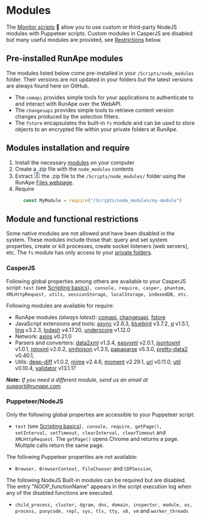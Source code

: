 

  **Modules**
==================================================

The [Monitor scripts](https://runape.com/Support/Help?page=monitor_script) :blue_book: allow you to use custom or third-party NodeJS modules with Puppeteer scripts. Custom modules in CasperJS are disabled but many useful modules are provided, see [Restrictions](https://github.com/RunApe/MonitorScripts/tree/master/node_modules#casperjs) below.


## Pre-installed RunApe modules

The modules listed below come pre-installed in your `/Scripts/node_modules` folder. Their versions are not updated in your folders but the latest versions are always found here on GitHub.

* The `comapi` provides simple tools for your applications to authenticate to and interact with RunApe over the WebAPI. 
* The `changesapi` provides simple tools to retrieve content version changes produced by the selection filters.
* The `fstore` encapsulates the built-in `fs` module and can be used to store objects to an encrypted file within your private folders at RunApe.

## Modules installation and require

1. Install the necessary [modules](https://www.npmjs.com/browse/depended) on your computer 
2. Create a .zip file with the `node_modules` contents
3. Extract ![img](https://github.com/RunApe/MediaFiles/raw/master/Git/unzip_file.png) the .zip file to the `/Scripts/node_modules/` folder using the RunApe [Files webpage](https://runape.com/Support/Help?page=files).
4. Require
   ```javascript
      const MyModule = require("/Scripts/node_modules/my-module")
   ```

## Module and functional restrictions

Some native modules are not allowed and have been disabled in the system. These modules include those that: query and set system properties, create or kill processes, create socket listeners (web servers), etc. The `fs` module has only access to your [private folders](https://runape.com/Support/Help?page=files).

### CasperJS
Following global properties among others are available to your CasperJS script: `test` (see [Scripting basics](https://github.com/RunApe/MonitorScripts/blob/master/README.md#scripting-basics))`, console, require, casper, phantom, XMLHttpRequest, utils, sessionStorage, localStorage, indexedDB, etc.`

Following modules are available for require:

* RunApe modules *(always latest)*: [comapi](https://github.com/RunApe/MonitorScripts/tree/master/lib#comapijs),
[changesapi](https://github.com/RunApe/MonitorScripts/tree/master/lib#changejs),
[fstore](https://www.github.com/RunApe/MonitorScripts#fstore) <br>
* JavaScript extensions and tools: 
[async](https://www.npmjs.com/package/async) v2.6.3,
[bluebird](https://www.npmjs.com/package/bluebird) v3.7.2,
[q](https://www.npmjs.com/package/q) v1.5.1, [linq](https://www.npmjs.com/package/linq) v3.2.3, [lodash](https://www.npmjs.com/package/lodash) v4.17.20, [underscore](https://www.npmjs.com/package/underscore) v1.12.0
* Network: [axios](https://www.npmjs.com/package/axios) v0.21.0<br>
* Parsers and converters: 
[data2xml](https://www.npmjs.com/package/data2xml) v1.3.4, 
[easyxml](https://www.npmjs.com/package/easyxml) v2.0.1,
[jsontoxml](https://www.npmjs.com/package/jsontoxml) v1.0.1, 
[jstoxml](https://www.npmjs.com/package/jstoxml) v2.0.2, 
[xmltojson](https://www.npmjs.com/package/xmltojson) v1.3.5, 
[papaparse](https://www.npmjs.com/package/papaparse) v5.3.0, 
[pretty-data2](https://www.npmjs.com/package/pretty-data2) v0.40.1, 
* Utils: 
[deep-diff](https://www.npmjs.com/package/deep-diff) v1.0.2, 
[mime](https://www.npmjs.com/package/mime) v2.4.6, 
[moment](https://www.npmjs.com/package/moment) v2.29.1, 
[url](https://www.npmjs.com/package/url) v0.11.0, 
[util](https://www.npmjs.com/package/util) v0.10.4, 
[validator](https://www.npmjs.com/package/validator) v13.1.17

***Note:** If you need a different module, send us an email at support@runape.com.*

### Puppeteer/NodeJS
Only the following global properties are accessible to your Puppeteer script:
* `test` (see [Scripting basics](https://github.com/RunApe/MonitorScripts/blob/master/README.md#scripting-basics))`, console, require, getPage(), setInterval, setTimeout, clearInterval, clearTimeout` and `XMLHttpRequest`. The `getPage()` opens Chrome and returns a page. Multiple calls return the same page.

The following Puppeteer properties are not available: 
* `Browser, BrowserContext, FileChooser` and `CDPSession`, 

The following NodeJS Built-in modules can be required but are disabled. The entry "NOOP_functionName" appears in the script execution log when any of the disabled functions are executed.
* `child_process, cluster, dgram, dns, domain, inspector, module, os, process, punycode, repl, sys, tls, tty, v8, vm` and `worker_threads`


